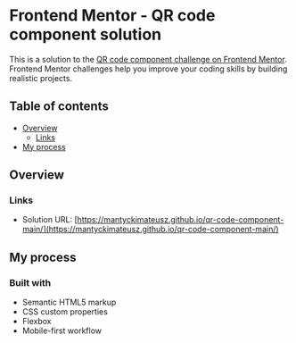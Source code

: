 # Frontend Mentor - QR code component solution

This is a solution to the [QR code component challenge on Frontend Mentor](https://www.frontendmentor.io/challenges/qr-code-component-iux_sIO_H). Frontend Mentor challenges help you improve your coding skills by building realistic projects. 

## Table of contents

- [Overview](#overview)
  - [Links](#links)
- [My process](#my-process)

## Overview

### Links

- Solution URL: [https://mantyckimateusz.github.io/qr-code-component-main/](https://mantyckimateusz.github.io/qr-code-component-main/)

## My process

### Built with

- Semantic HTML5 markup
- CSS custom properties
- Flexbox
- Mobile-first workflow
